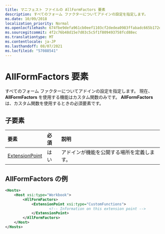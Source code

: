```yaml
---
title: マニフェスト ファイルの AllFormFactors 要素
description: すべてのフォーム ファクターについてアドインの設定を指定します。
ms.date: 10/09/2018
localization_priority: Normal
ms.openlocfilehash: 674fbe9defa961cb0eef1103cf2dedea0983ffabadc665b172d1f3b15292e987
ms.sourcegitcommit: 4f2c76b48d15e7d03c5c5f1f809493758fcd88ec
ms.translationtype: MT
ms.contentlocale: ja-JP
ms.lasthandoff: 08/07/2021
ms.locfileid: "57088541"
---
```

# <a name="allformfactors-element"></a>AllFormFactors 要素

すべてのフォーム ファクターについてアドインの設定を指定します。 現在、**AllFormFactors** を使用する機能はカスタム関数のみです。 **AllFormFactors** は、カスタム関数を使用するときの必須要素です。

## <a name="child-elements"></a>子要素

|  要素 |  必須  |  説明  |
|:-----|:-----|:-----|
|  [ExtensionPoint](extensionpoint.md) |  はい |  アドインが機能を公開する場所を定義します。 |

## <a name="allformfactors-example"></a>AllFormFactors の例

```xml
<Hosts>
    <Host xsi:type="Workbook">
        <AllFormFactors>
            <ExtensionPoint xsi:type="CustomFunctions">
                    <!-- Information on this extension point -->
            </ExtensionPoint>
        </AllFormFactors>
    </Host>
</Hosts>
```
